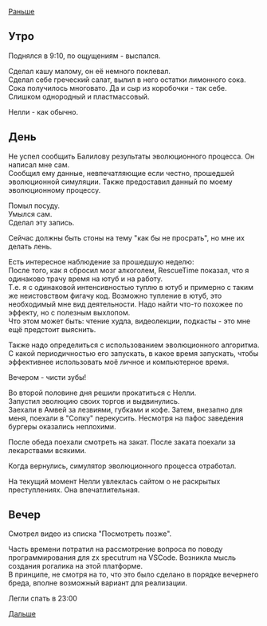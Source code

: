[Раньше](2019.11.03.md)
## Утро
Поднялся в 9:10, по ощущениям - выспался.  

Сделал кашу малому, он её немного поклевал.  
Сделал себе греческий салат, вылил в него остатки лимонного сока. Сока получилось многовато. Да и сыр из коробочки - так себе. Слишком однородный и пластмассовый.

Нелли - как обычно.
## День
Не успел сообщить Балилову результаты эволюционного процесса. Он написал мне сам.  
Сообщил ему данные, невпечатляющие если честно, прошедшей эволюционной симуляции. Также предоставил данный по моему эволюционному процессу.

Помыл посуду.  
Умылся сам.  
Сделал эту запись.

Сейчас должны быть стоны на тему "как бы не просрать", но мне их делать лень.

Есть интересное наблюдение за прошедшую неделю:  
После того, как я сбросил мозг алкоголем, RescueTime показал, что я одинаково трачу время на ютуб и на работу.  
Т.е. я с одинаковой интенсивностью туплю в ютуб и примерно с таким же неистовством фигачу код. Возможно тупление в ютуб, это необходимый мне вид деятельности. Надо найти что-то похожее по эффекту, но с полезным выхлопом.  
Что этом может быть: чтение худла, видеолекции, подкасты - это мне ещё предстоит выяснить.

Также надо определиться с использованием эволюционного алгоритма. С какой периодичностью его запускать, в какое время запускать, чтобы эффективнее использовать моё личное и компьютерное время.

Вечером - чисти зубы!

Во второй половине дня решили прокатиться с Нелли.  
Запустил эволюцию своих торгов и выдвинулись.  
Заехали в Амвей за лезвиями, губками и кофе. Затем, внезапно для меня, поехали в "Сопку" перекусить. Несмотря на пафос заведения бургеры оказались неплохими.

После обеда поехали смотреть на закат. После заката поехали за лекарствами всякими.

Когда вернулись, симулятор эволюционного процесса отработал.

На текущий момент Нелли увлеклась сайтом о не раскрытых преступлениях. Она впечатлительная.
## Вечер
Смотрел видео из списка "Посмотреть позже".

Часть времени потратил на рассмотрение вопроса по поводу программирования для zx specutrum на VSCode. Возникла мысль создания рогалика на этой платформе.  
В принципе, не смотря на то, что это было сделано в порядке вечернего бреда, вполне возможный вариант для реализации.

Легли спать в 23:00

[Дальше](2019.11.05.md)